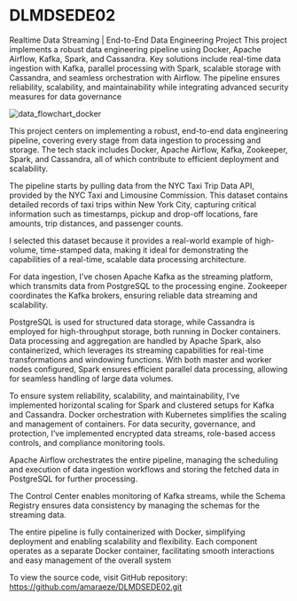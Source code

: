 # DLMDSEDE02

Realtime Data Streaming | End-to-End Data Engineering Project
This project implements a robust data engineering pipeline using Docker, Apache Airflow, Kafka, Spark, and Cassandra. Key solutions include real-time data ingestion with Kafka, parallel processing with Spark, scalable storage with Cassandra, and seamless orchestration with Airflow. The pipeline ensures reliability, scalability, and maintainability while integrating advanced security measures for data governance

![data_flowchart_docker](https://github.com/user-attachments/assets/8d02063d-50d7-42bf-8e54-127349f7ecf9)

This project centers on implementing a robust, end-to-end data engineering pipeline, covering every stage from data ingestion to processing and storage. The tech stack includes Docker, Apache Airflow, Kafka, Zookeeper, Spark, and Cassandra, all of which contribute to efficient deployment and scalability.

The pipeline starts by pulling data from the NYC Taxi Trip Data API, provided by the NYC Taxi and Limousine Commission. This dataset contains detailed records of taxi trips within New York City, capturing critical information such as timestamps, pickup and drop-off locations, fare amounts, trip distances, and passenger counts.

I selected this dataset because it provides a real-world example of high-volume, time-stamped data, making it ideal for demonstrating the capabilities of a real-time, scalable data processing architecture.

For data ingestion, I’ve chosen Apache Kafka as the streaming platform, which transmits data from PostgreSQL to the processing engine. Zookeeper coordinates the Kafka brokers, ensuring reliable data streaming and scalability.

PostgreSQL is used for structured data storage, while Cassandra is employed for high-throughput storage, both running in Docker containers. Data processing and aggregation are handled by Apache Spark, also containerized, which leverages its streaming capabilities for real-time transformations and windowing functions. With both master and worker nodes configured, Spark ensures efficient parallel data processing, allowing for seamless handling of large data volumes.

To ensure system reliability, scalability, and maintainability, I’ve implemented horizontal scaling for Spark and clustered setups for Kafka and Cassandra. Docker orchestration with Kubernetes simplifies the scaling and management of containers. For data security, governance, and protection, I’ve implemented encrypted data streams, role-based access controls, and compliance monitoring tools.

Apache Airflow orchestrates the entire pipeline, managing the scheduling and execution of data ingestion workflows and storing the fetched data in PostgreSQL for further processing.

The Control Center enables monitoring of Kafka streams, while the Schema Registry ensures data consistency by managing the schemas for the streaming data.

The entire pipeline is fully containerized with Docker, simplifying deployment and enabling scalability and flexibility. Each component operates as a separate Docker container, facilitating smooth interactions and easy management of the overall system


To view the source code, visit GitHub repository: https://github.com/amaraeze/DLMDSEDE02.git
